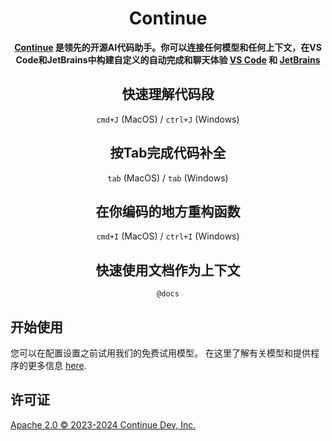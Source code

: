 <!-- Plugin description -->

<h1 align="center">Continue</h1>

<div align="center">

**[Continue](https://docs.continue.dev) 是领先的开源AI代码助手。你可以连接任何模型和任何上下文，在VS Code和JetBrains中构建自定义的自动完成和聊天体验 [VS Code](https://marketplace.visualstudio.com/items?itemName=Continue.continue) 和 [JetBrains](https://plugins.jetbrains.com/plugin/22707-continue-extension)**

</div>

<div align="center">

## 快速理解代码段

`cmd+J` (MacOS) / `ctrl+J` (Windows)

## 按Tab完成代码补全

`tab` (MacOS) / `tab` (Windows)

## 在你编码的地方重构函数

`cmd+I` (MacOS) / `ctrl+I` (Windows)

## 快速使用文档作为上下文

`@docs`

</div>

## 开始使用

您可以在配置设置之前试用我们的免费试用模型。
在这里了解有关模型和提供程序的更多信息 [here](https://continue.dev/docs/setup/overview).

## 许可证

[Apache 2.0 © 2023-2024 Continue Dev, Inc.](./LICENSE)

<!-- Plugin description end -->
